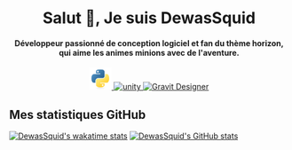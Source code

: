 <h1 align="center">Salut 👋, Je suis DewasSquid</h1>
<h4 align="center">Développeur passionné de conception logiciel et fan du thème horizon, qui aime les animes minions avec de l'aventure.</h4>

<p align="center">
  <a href="https://www.python.org" target="_blank"> <img src="https://raw.githubusercontent.com/devicons/devicon/master/icons/python/python-original.svg" alt="python" width="40" height="40"/> </a>
  <a href="https://java.com/" target="_blank"> <img src="https://www.vectorlogo.zone/logos/java/java-icon.svg" alt="unity" width="40" height="40"/> </a> 
  <a href="https://https://designer.gravit.io/" target="_blank"> <img src="https://upload.wikimedia.org/wikipedia/commons/d/dc/Gravit_Designer_Logo.svg" alt="Gravit Designer" width="40" height="40"/> </a> 
</p>


## Mes statistiques GitHub
[![DewasSquid's wakatime stats](https://github-readme-stats.vercel.app/api/wakatime?username=DewasSquid&theme=onedark&hide_border=true&locale=fr&border_radius=5)](https://wakatime.com/@DewasSquid)
[![DewasSquid's GitHub stats](https://github-readme-stats.vercel.app/api?username=DewasSquid&theme=onedark&hide_border=true&locale=fr&show_icons=true&count_private=true&border_radius=5)](https://github.com/DewasSquid/)
